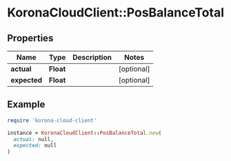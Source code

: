 # KoronaCloudClient::PosBalanceTotal

## Properties

| Name | Type | Description | Notes |
| ---- | ---- | ----------- | ----- |
| **actual** | **Float** |  | [optional] |
| **expected** | **Float** |  | [optional] |

## Example

```ruby
require 'korona-cloud-client'

instance = KoronaCloudClient::PosBalanceTotal.new(
  actual: null,
  expected: null
)
```

